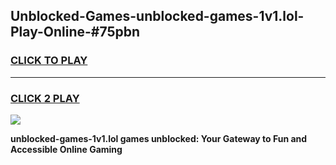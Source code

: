 
## Unblocked-Games-unblocked-games-1v1.lol-Play-Online-#75pbn
<h3>
<a href="https://premium.freeplayer.one?title=unblocked-games-1v1.lol&ref=27F">CLICK TO PLAY</a></h3>
<hr>

<h3>
<a href="https://premium.freeplayer.one?title=unblocked-games-1v1.lol&ref=27F">CLICK 2 PLAY</a>
  
</h3>

<a href="https://premium.freeplayer.one?title=unblocked-games-1v1.lol&ref=27F"><img src="https://clearcache.store/games.png"></a>


**unblocked-games-1v1.lol games unblocked: Your Gateway to Fun and Accessible Online Gaming**
